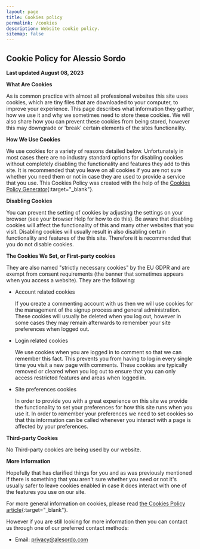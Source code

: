 ```yaml
---
layout: page
title: Cookies policy
permalink: /cookies
description: Website cookie policy.
sitemap: false
---
```


## Cookie Policy for Alessio Sordo

**Last updated August 08, 2023**

**What Are Cookies**

As is common practice with almost all professional websites this site uses cookies, which are tiny files that are downloaded to your computer, to improve your experience. This page describes what information they gather, how we use it and why we sometimes need to store these cookies. We will also share how you can prevent these cookies from being stored, however this may downgrade or 'break' certain elements of the sites functionality.

**How We Use Cookies**

We use cookies for a variety of reasons detailed below. Unfortunately in most cases there are no industry standard options for disabling cookies without completely disabling the functionality and features they add to this site. It is recommended that you leave on all cookies if you are not sure whether you need them or not in case they are used to provide a service that you use. This Cookies Policy was created with the help of the [Cookies Policy Generator](https://www.cookiepolicygenerator.com/cookie-policy-generator/){:target="_blank"}.

**Disabling Cookies**

You can prevent the setting of cookies by adjusting the settings on your browser (see your browser Help for how to do this). Be aware that disabling cookies will affect the functionality of this and many other websites that you visit. Disabling cookies will usually result in also disabling certain functionality and features of the this site. Therefore it is recommended that you do not disable cookies.

**The Cookies We Set, or First-party cookies**

They are also named "strictly necessary cookies" by the EU GDPR and are exempt from consent requirements (the banner that sometimes appears when you access a website). They are the following:

*   Account related cookies
    
    If you create a commenting account with us then we will use cookies for the management of the signup process and general administration. These cookies will usually be deleted when you log out, however in some cases they may remain afterwards to remember your site preferences when logged out.
    
*   Login related cookies
    
    We use cookies when you are logged in to comment so that we can remember this fact. This prevents you from having to log in every single time you visit a new page with comments. These cookies are typically removed or cleared when you log out to ensure that you can only access restricted features and areas when logged in.
    
*   Site preferences cookies
    
    In order to provide you with a great experience on this site we provide the functionality to set your preferences for how this site runs when you use it. In order to remember your preferences we need to set cookies so that this information can be called whenever you interact with a page is affected by your preferences.

**Third-party Cookies**

No Third-party cookies are being used by our website.


**More Information**

Hopefully that has clarified things for you and as was previously mentioned if there is something that you aren't sure whether you need or not it's usually safer to leave cookies enabled in case it does interact with one of the features you use on our site.

For more general information on cookies, please read [the Cookies Policy article](https://www.cookiepolicygenerator.com/sample-cookies-policy/){:target="_blank"}.

However if you are still looking for more information then you can contact us through one of our preferred contact methods:

*   Email: [privacy@alesordo.com](mailto:privacy@alesordo.com)